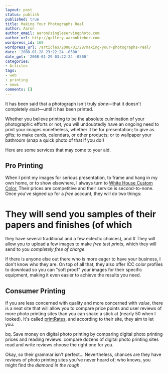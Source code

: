 ```yaml
---
layout: post
status: publish
published: true
title: Making Your Photographs Real
author: Aaron
author_email: aaron@singleservingphoto.com
author_url: http://gallery.aaronbieber.com
wordpress_id: 169
wordpress_url: /articles/2008/01/28/making-your-photographs-real/
date: '2008-01-28 23:22:24 -0500'
date_gmt: '2008-01-29 03:22:24 -0500'
categories:
- Articles
tags:
- web
- printing
- news
comments: []
---
```

It has been said that a photograph isn't truly _done_—that it doesn't
completely _exist_—until it has been printed.

Whether you believe printing to be the absolute culmination of your
photographic efforts or not, you will undoubtedly have an ongoing need
to print your images nonetheless, whether it be for presentation; to
give as gifts; to make cards, calendars, or other products; or to
wallpaper your bathroom (snap a quick photo of that if you do!)

Here are some services that may come to your aid.<span
id="more"></span><span id="more-169"></span>

## Pro Printing

When I print my images for serious presentation, to frame and hang in my
own home, or to show elsewhere, I always turn to [White House Custom
Color.](http://www.whcc.com) Their prices are competitive and their
service is second-to-none. Once you've signed up for a _free_ account,
they will do two things:

# They will send you samples of their papers and finishes (of which
they have several traditional and a few eclectic choices), and
 \# They will allow you to upload a few images to make _free test
prints_, which they will send to you _completely free of charge_.

If there is anyone else out there who is more eager to have your
business, I don't know who they are. On top of all that, they also offer
ICC color profiles to download so you can "soft proof" your images for
their specific equipment, making it even easier to achieve the results
you need.

## Consumer Printing

If you are less concerned with quality and more concerned with
_value_, there is a neat site that will allow you to compare price
points and user reviews of more photo printing sites than you can shake
a stick at (nearly 50 when I looked). It's called
[printRates](http://www.printrates.com/), and according to their site,
they aim to let you:

bq. Save money on digital photo printing by comparing digital photo
printing prices and reading reviews. compare dozens of digital photo
printing sites read and write reviews choose the right one for you.

Okay, so their grammar isn't perfect... Nevertheless, chances are they
have reviews of photo printing sites you've never heard of; who knows,
you might find the _diamond in the rough_.
